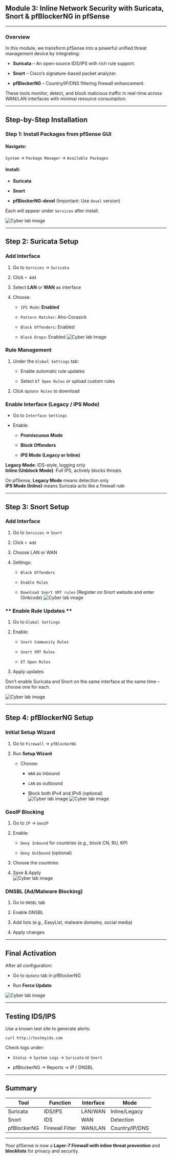 ## **Module 3: Inline Network Security with Suricata, Snort & pfBlockerNG in pfSense**

---

###  **Overview**

In this module, we transform pfSense into a powerful unified threat management device by integrating:

* **Suricata** – An open-source IDS/IPS with rich rule support.

* **Snort** – Cisco’s signature-based packet analyzer.

* **pfBlockerNG** – Country/IP/DNS filtering firewall enhancement.

These tools monitor, detect, and block malicious traffic in real-time across WAN/LAN interfaces with minimal resource consumption.

---

##  **Step-by-Step Installation**

###  **Step 1: Install Packages from pfSense GUI**

####  **Navigate:**

`System` → `Package Manager` → `Available Packages`

####  **Install:**

*  **Suricata**

*  **Snort**

*  **pfBlockerNG-devel** (Important: Use `devel` version)

Each will appear under `Services` after install.

![Cyber lab image](../Assets/Module%203/3.1.png)

---

##  **Step 2: Suricata Setup**

###  **Add Interface**

1. Go to `Services` → `Suricata`

2. Click `+ Add`

3. Select **LAN** or **WAN** as interface

4. Choose:

   *  `IPS Mode`: **Enabled**

   *  `Pattern Matcher`: Aho-Corasick

   *  `Block Offenders`: Enabled

   *  `Block Drops`: Enabled
![Cyber lab image](../Assets/Module%203/3.2.png)

### **Rule Management**

1. Under the `Global Settings` tab:

   * Enable automatic rule updates

   * Select `ET Open Rules` or upload custom rules

2. Click `Update Rules` to download

###  **Enable Interface (Legacy / IPS Mode)**

* Go to `Interface Settings`

* Enable:

  *  **Promiscuous Mode**

  *  **Block Offenders**

  *  **IPS Mode (Legacy or Inline)**

 **Legacy Mode**: IDS-style, logging only  
 **Inline (Unblock Mode)**: Full IPS, actively blocks threats

 On pfSense, **Legacy Mode** means detection only  
  **IPS Mode (Inline)** means Suricata acts like a firewall rule

---

##  **Step 3: Snort Setup**

###  **Add Interface**

1. Go to `Services` → `Snort`

2. Click `+ Add`

3. Choose LAN or WAN

4. Settings:

   *  `Block Offenders`

   *  `Enable Rules`

   *  `Download Snort VRT rules` (Register on Snort website and enter Oinkcode)
![Cyber lab image](../Assets/Module%203/3.3.png)
### ** Enable Rule Updates **

1. Go to `Global Settings`

2. Enable:

   * `Snort Community Rules`

   * `Snort VRT Rules`

   * `ET Open Rules`

3. Apply updates

 Don’t enable Suricata and Snort on the same interface at the same time – choose one for each.

![Cyber lab image](../Assets/Module%203/3.4.png)

---

##  **Step 4: pfBlockerNG Setup**

###  **Initial Setup Wizard**

1. Go to `Firewall` → `pfBlockerNG`

2. Run **Setup Wizard**

   * Choose:

     * `WAN` as inbound

     * `LAN` as outbound

     * Block both IPv4 and IPv6 (optional)  
![Cyber lab image](../Assets/Module%203/3.5.png)
![Cyber lab image](../Assets/Module%203/3.6.png)

###  **GeoIP Blocking**

1. Go to `IP` → `GeoIP`

2. Enable:

   * `Deny Inbound` for countries (e.g., block CN, RU, KP)

   * `Deny Outbound` (optional)

3. Choose the countries

4. Save & Apply  
![Cyber lab image](../Assets/Module%203/3.7.png)

###  **DNSBL (Ad/Malware Blocking)**

1. Go to `DNSBL` tab

2. Enable DNSBL

3. Add lists (e.g., EasyList, malware domains, social media)

4. Apply changes

---

##  **Final Activation**

After all configuration:

* Go to `Update` tab in pfBlockerNG

* Run **Force Update**

![Cyber lab image](../Assets/Module%203/3.8.png)

---

##  **Testing IDS/IPS**

Use a known test site to generate alerts:

`curl http://testmyids.com`

Check logs under:

* `Status` → `System Logs` → `Suricata` or `Snort`

* pfBlockerNG → Reports → IP / DNSBL

---

##  

## **Summary**

| Tool | Function | Interface | Mode |
| ----- | ----- | ----- | ----- |
| Suricata | IDS/IPS | LAN/WAN | Inline/Legacy |
| Snort | IDS | WAN | Detection |
| pfBlockerNG | Firewall Filter | WAN/LAN | Country/IP/DNS |

---

Your pfSense is now a **Layer-7 Firewall with inline threat prevention** and **blocklists** for privacy and security.
